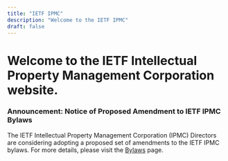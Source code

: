 ```yaml
---
title: "IETF IPMC"
description: "Welcome to the IETF IPMC"
draft: false
---
```



# Welcome to the IETF Intellectual Property Management Corporation website. 

### Announcement: Notice of Proposed Amendment to IETF IPMC Bylaws


The IETF Intellectual Property Management Corporation (IPMC) Directors are considering adopting a proposed set of amendments to the IETF IPMC bylaws. For more details, please visit the [Bylaws](/administration/bylaws) page.
